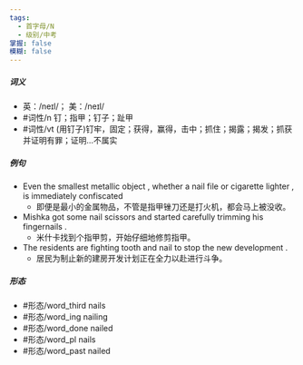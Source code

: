 ```yaml
---
tags:
  - 首字母/N
  - 级别/中考
掌握: false
模糊: false
---
```

##### 词义
- 英：/neɪl/； 美：/neɪl/
- #词性/n  钉；指甲；钉子；趾甲
- #词性/vt  (用钉子)钉牢，固定；获得，赢得，击中；抓住；揭露；揭发；抓获并证明有罪；证明…不属实
##### 例句
- Even the smallest metallic object , whether a nail file or cigarette lighter , is immediately confiscated
	- 即便是最小的金属物品，不管是指甲锉刀还是打火机，都会马上被没收。
- Mishka got some nail scissors and started carefully trimming his fingernails .
	- 米什卡找到个指甲剪，开始仔细地修剪指甲。
- The residents are fighting tooth and nail to stop the new development .
	- 居民为制止新的建房开发计划正在全力以赴进行斗争。
##### 形态
- #形态/word_third nails
- #形态/word_ing nailing
- #形态/word_done nailed
- #形态/word_pl nails
- #形态/word_past nailed
